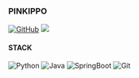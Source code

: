 ### PINKIPPO


<a href = "https://github.com/Pinkippo"><img alt="GitHub" src ="https://img.shields.io/badge/GitHub-181717.svg?&style=flat-square&logo=GitHub&logoColor=white"/></a> 
<a href="mailto:hseungwan8@gmail.com"><img src="https://img.shields.io/badge/hseungwan8@gmail.com-orange?style=flat-square&logo=Gmail&logoColor=white&link=mailto:su2490gmin@mail.com"/> </a>

#### STACK

<img alt="Python" src ="https://img.shields.io/badge/Python-3776AB.svg?&style=flat-square&logo=Python&logoColor=white"/> 
<img  alt="Java" src ="https://img.shields.io/badge/Java-607078.svg?&style=flat-square&logo=Java&logoColor=white"/> 
<img alt="SpringBoot" src="https://img.shields.io/badge/springboot-6DB33F?style=for-the-badge&logo=springboot&logoColor=white">
<img  alt="Git" src ="https://img.shields.io/badge/Git-F05032.svg?&style=flat-square&logo=Git&logoColor=white"/> 
